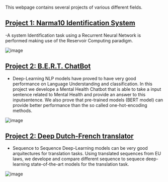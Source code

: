 
This webpage contains several projects of various different fields.

## [Project 1: Narma10 Identification System](https://github.com/LaurensEiroa/Narma10-System-Identification/blob/master/EchoStateNetwork.ipynb)
-A system Identification task using a Recurrent Neural Network is performed making use of the Reservoir Computing paradigm.

![image](https://user-images.githubusercontent.com/61729785/208782440-797cbac6-7fbc-4e8b-a5f7-ba2d35964eca.png)


## [Project 2: B.E.R.T. ChatBot]()
- Deep-Learning NLP models have proved to have very good performance on Language Understanding and classification. In this project we develope a Mental Health Chatbot that is able to take a input sentence related to Mental Health and provide an answer to this inputsentence. We also prove that pre-trained models (BERT model) can provide better performance than the so called one-hot-encoding methods.

![image](https://user-images.githubusercontent.com/61729785/208782440-797cbac6-7fbc-4e8b-a5f7-ba2d35964eca.png)


## [Project 2: Deep Dutch-French translator]()
- Sequence to Sequence Deep-Learning models can be very good arquitectures for translation tasks. Using translated sequences from EU laws, we develope and compare different sequence to sequece deep-learning state-of-the-art models for the translation task.

![image](https://user-images.githubusercontent.com/61729785/208782440-797cbac6-7fbc-4e8b-a5f7-ba2d35964eca.png)
